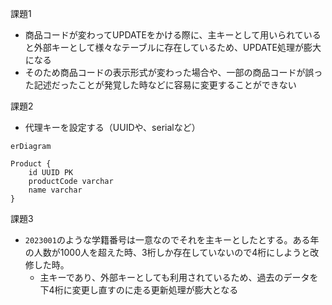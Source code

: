 課題1

 - 商品コードが変わってUPDATEをかける際に、主キーとして用いられていると外部キーとして様々なテーブルに存在しているため、UPDATE処理が膨大になる
 - そのため商品コードの表示形式が変わった場合や、一部の商品コードが誤った記述だったことが発覚した時などに容易に変更することができない


課題2

 - 代理キーを設定する（UUIDや、serialなど）

```mermaid
erDiagram

Product {
    id UUID PK
    productCode varchar
    name varchar
}
```


課題3

 - `2023001`のような学籍番号は一意なのでそれを主キーとしたとする。ある年の人数が1000人を超えた時、3桁しか存在していないので4桁にしようと改修した時。
   - 主キーであり、外部キーとしても利用されているため、過去のデータを下4桁に変更し直すのに走る更新処理が膨大となる
